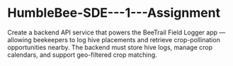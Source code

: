 # HumbleBee-SDE---1---Assignment
Create a backend API service that powers the BeeTrail Field Logger app — allowing beekeepers to log hive placements and retrieve crop-pollination opportunities nearby. The backend must store hive logs, manage crop calendars, and support geo-filtered crop matching.

